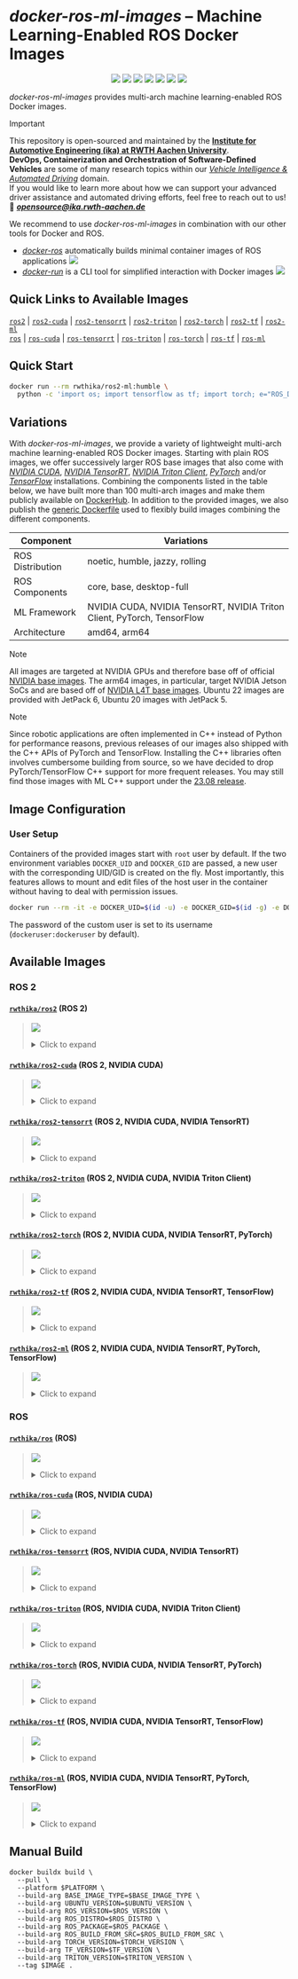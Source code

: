 # *docker-ros-ml-images* – Machine Learning-Enabled ROS Docker Images

<p align="center">
  <img src="https://img.shields.io/github/v/release/ika-rwth-aachen/docker-ros-ml-images"/></a>
  <img src="https://img.shields.io/github/license/ika-rwth-aachen/docker-ros-ml-images"/>
  <img src="https://img.shields.io/badge/ROS-noetic-blueviolet"/>
  <img src="https://img.shields.io/badge/ROS 2-humble|jazzy|rolling-blueviolet"/>
  <img src="https://img.shields.io/badge/NVIDIA Triton-2.48.0-darkgreen"/>
  <img src="https://img.shields.io/badge/PyTorch-2.3.0-red"/>
  <img src="https://img.shields.io/badge/TensorFlow-2.16.1-orange"/>
</p>

*docker-ros-ml-images* provides multi-arch machine learning-enabled ROS Docker images.

> [!IMPORTANT]  
> This repository is open-sourced and maintained by the [**Institute for Automotive Engineering (ika) at RWTH Aachen University**](https://www.ika.rwth-aachen.de/).  
> **DevOps, Containerization and Orchestration of Software-Defined Vehicles** are some of many research topics within our [*Vehicle Intelligence & Automated Driving*](https://www.ika.rwth-aachen.de/en/competences/fields-of-research/vehicle-intelligence-automated-driving.html) domain.  
> If you would like to learn more about how we can support your advanced driver assistance and automated driving efforts, feel free to reach out to us!  
> :email: ***opensource@ika.rwth-aachen.de***

We recommend to use *docker-ros-ml-images* in combination with our other tools for Docker and ROS.
- [*docker-ros*](https://github.com/ika-rwth-aachen/docker-ros) automatically builds minimal container images of ROS applications <a href="https://github.com/ika-rwth-aachen/docker-ros"><img src="https://img.shields.io/github/stars/ika-rwth-aachen/docker-ros?style=social"/></a>
- [*docker-run*](https://github.com/ika-rwth-aachen/docker-run) is a CLI tool for simplified interaction with Docker images <a href="https://github.com/ika-rwth-aachen/docker-run"><img src="https://img.shields.io/github/stars/ika-rwth-aachen/docker-run?style=social"/></a>


## Quick Links to Available Images

[`ros2`](#rwthikaros2-ros-2) | [`ros2-cuda`](#rwthikaros2-cuda-ros-2-nvidia-cuda) | [`ros2-tensorrt`](#rwthikaros2-tensorrt-ros-2-nvidia-cuda-nvidia-tensorrt) | [`ros2-triton`](#rwthikaros2-triton-ros-2-nvidia-cuda-nvidia-triton-client) | [`ros2-torch`](#rwthikaros2-torch-ros-2-nvidia-cuda-nvidia-tensorrt-pytorch) | [`ros2-tf`](#rwthikaros2-tf-ros-2-nvidia-cuda-nvidia-tensorrt-tensorflow) | [`ros2-ml`](#rwthikaros2-ml-ros-2-nvidia-cuda-nvidia-tensorrt-pytorch-tensorflow)  
[`ros`](#rwthikaros-ros) | [`ros-cuda`](#rwthikaros-cuda-ros-nvidia-cuda) | [`ros-tensorrt`](#rwthikaros-tensorrt-ros-nvidia-cuda-nvidia-tensorrt) | [`ros-triton`](#rwthikaros-triton-ros-nvidia-cuda-nvidia-triton-client) | [`ros-torch`](#rwthikaros-torch-ros-nvidia-cuda-nvidia-tensorrt-pytorch) | [`ros-tf`](#rwthikaros-tf-ros-nvidia-cuda-nvidia-tensorrt-tensorflow) | [`ros-ml`](#rwthikaros-ml-ros-nvidia-cuda-nvidia-tensorrt-pytorch-tensorflow)


## Quick Start

```bash
docker run --rm rwthika/ros2-ml:humble \
  python -c 'import os; import tensorflow as tf; import torch; e="ROS_DISTRO"; print(f"Hello from ROS {os.environ[e]}, PyTorch {torch.__version__}, and TensorFlow {tf.__version__}!")'
```


## Variations

With *docker-ros-ml-images*, we provide a variety of lightweight multi-arch machine learning-enabled ROS Docker images. Starting with plain ROS images, we offer successively larger ROS base images that also come with [*NVIDIA CUDA*](https://developer.nvidia.com/cuda-toolkit), [*NVIDIA TensorRT*](https://developer.nvidia.com/tensorrt), [*NVIDIA Triton Client*](https://developer.nvidia.com/triton-inference-server), [*PyTorch*](https://pytorch.org/) and/or [*TensorFlow*](https://www.tensorflow.org/) installations. Combining the components listed in the table below, we have built more than 100 multi-arch images and make them publicly available on [DockerHub](https://hub.docker.com/u/rwthika). In addition to the provided images, we also publish the [generic Dockerfile](./Dockerfile) used to flexibly build images combining the different components.

| Component        | Variations                                                              |
| ---------------- | ----------------------------------------------------------------------- |
| ROS Distribution | noetic, humble, jazzy, rolling                                          |
| ROS Components   | core, base, desktop-full                                                |
| ML Framework     | NVIDIA CUDA, NVIDIA TensorRT, NVIDIA Triton Client, PyTorch, TensorFlow |
| Architecture     | amd64, arm64                                                            |

> [!NOTE]
> All images are targeted at NVIDIA GPUs and therefore base off of official [NVIDIA base images](https://catalog.ngc.nvidia.com/containers). The arm64 images, in particular, target NVIDIA Jetson SoCs and are based off of [NVIDIA L4T base images](https://catalog.ngc.nvidia.com/orgs/nvidia/containers/l4t-base). Ubuntu 22 images are provided with JetPack 6, Ubuntu 20 images with JetPack 5.

> [!NOTE]
> Since robotic applications are often implemented in C++ instead of Python for performance reasons, previous releases of our images also shipped with the C++ APIs of PyTorch and TensorFlow. Installing the C++ libraries often involves cumbersome building from source, so we have decided to drop PyTorch/TensorFlow C++ support for more frequent releases. You may still find those images with ML C++ support under the [23.08 release](https://hub.docker.com/r/rwthika/ros2-ml/tags?page=&page_size=&ordering=&name=-v23.08).


## Image Configuration

### User Setup

Containers of the provided images start with `root` user by default. If the two environment variables `DOCKER_UID` and `DOCKER_GID` are passed, a new user with the corresponding UID/GID is created on the fly. Most importantly, this features allows to mount and edit files of the host user in the container without having to deal with permission issues.

```bash
docker run --rm -it -e DOCKER_UID=$(id -u) -e DOCKER_GID=$(id -g) -e DOCKER_USER=$(id -un) rwthika/ros2:latest
```

The password of the custom user is set to its username (`dockeruser:dockeruser` by default).


## Available Images

### ROS 2

#### [`rwthika/ros2`](https://hub.docker.com/r/rwthika/ros2) (ROS 2)

<blockquote>

<a href="https://hub.docker.com/r/rwthika/ros2"><img src="https://img.shields.io/docker/pulls/rwthika/ros2"/></a>

<details><summary>Click to expand</summary>

| Tag                                 |      Arch      | Ubuntu  | Python  |   ROS   | ROS Package  | CMake  | CUDA  | cuDNN | TensorRT | Triton | PyTorch | TensorFlow |
| :---------------------------------- | :------------: | :-----: | :-----: | :-----: | :----------: | :----: | :---: | :---: | :------: | :----: | :-----: | :--------: |
| `humble-ros-core`                   | amd64<br>arm64 | 22.04.5 | 3.10.12 | humble  |   ros-core   | 3.22.1 |   -   |   -   |    -     |   -    |    -    |     -      |
| `humble`, `humble-ros-base`         | amd64<br>arm64 | 22.04.5 | 3.10.12 | humble  |   ros-base   | 3.22.1 |   -   |   -   |    -     |   -    |    -    |     -      |
| `humble-desktop-full`               | amd64<br>arm64 | 22.04.5 | 3.10.12 | humble  | desktop-full | 3.22.1 |   -   |   -   |    -     |   -    |    -    |     -      |
| `jazzy-ros-core`                    | amd64<br>arm64 | 24.04.1 | 3.12.3  |  jazzy  |   ros-core   | 3.28.3 |   -   |   -   |    -     |   -    |    -    |     -      |
| `latest`, `jazzy`, `jazzy-ros-base` | amd64<br>arm64 | 24.04.1 | 3.12.3  |  jazzy  |   ros-base   | 3.28.3 |   -   |   -   |    -     |   -    |    -    |     -      |
| `jazzy-desktop-full`                | amd64<br>arm64 | 24.04.1 | 3.12.3  |  jazzy  | desktop-full | 3.28.3 |   -   |   -   |    -     |   -    |    -    |     -      |
| `rolling-ros-core`                  | amd64<br>arm64 | 24.04.1 | 3.12.3  | rolling |   ros-core   | 3.28.3 |   -   |   -   |    -     |   -    |    -    |     -      |
| `rolling`, `rolling-ros-base`       | amd64<br>arm64 | 24.04.1 | 3.12.3  | rolling |   ros-base   | 3.28.3 |   -   |   -   |    -     |   -    |    -    |     -      |
| `rolling-desktop-full`              | amd64<br>arm64 | 24.04.1 | 3.12.3  | rolling | desktop-full | 3.28.3 |   -   |   -   |    -     |   -    |    -    |     -      |

</details>
</blockquote>

#### [`rwthika/ros2-cuda`](https://hub.docker.com/r/rwthika/ros2-cuda) (ROS 2, NVIDIA CUDA)

<blockquote>

<a href="https://hub.docker.com/r/rwthika/ros2-cuda"><img src="https://img.shields.io/docker/pulls/rwthika/ros2-cuda"/></a>

<details><summary>Click to expand</summary>

| Tag                                 |      Arch      |      Ubuntu      |      Python       |   ROS   |          ROS Package           |      CMake       |        CUDA         | cuDNN | TensorRT | Triton | PyTorch | TensorFlow |
| :---------------------------------- | :------------: | :--------------: | :---------------: | :-----: | :----------------------------: | :--------------: | :-----------------: | :---: | :------: | :----: | :-----: | :--------: |
| `humble-ros-core`                   | amd64<br>arm64 |     22.04.3      |      3.10.12      | humble  |            ros-core            |      3.22.1      |      12.2.140       |   -   |    -     |   -    |    -    |     -      |
| `humble`, `humble-ros-base`         | amd64<br>arm64 |     22.04.3      |      3.10.12      | humble  |            ros-base            |      3.22.1      |      12.2.140       |   -   |    -     |   -    |    -    |     -      |
| `humble-desktop-full`               | amd64<br>arm64 |     22.04.3      |      3.10.12      | humble  |          desktop-full          |      3.22.1      |      12.2.140       |   -   |    -     |   -    |    -    |     -      |
| `jazzy-ros-core`                    |     amd64      |      24.04       |      3.12.3       |  jazzy  |            ros-core            |      3.28.3      |       12.6.37       |   -   |    -     |   -    |    -    |     -      |
| `latest`, `jazzy`, `jazzy-ros-base` |     amd64      |      24.04       |      3.12.3       |  jazzy  |            ros-base            |      3.28.3      |       12.6.37       |   -   |    -     |   -    |    -    |     -      |
| `jazzy-desktop-full`                | amd64<br>arm64 | 24.04<br>22.04.3 | 3.12.3<br>3.10.12 |  jazzy  | desktop-full<br>built from src | 3.28.3<br>3.22.1 | 12.6.37<br>12.2.140 |   -   |    -     |   -    |    -    |     -      |
| `rolling-ros-core`                  |     amd64      |      24.04       |      3.12.3       | rolling |            ros-core            |      3.28.3      |       12.6.37       |   -   |    -     |   -    |    -    |     -      |
| `rolling`, `rolling-ros-base`       |     amd64      |      24.04       |      3.12.3       | rolling |            ros-base            |      3.28.3      |       12.6.37       |   -   |    -     |   -    |    -    |     -      |
| `rolling-desktop-full`              |     amd64      |      24.04       |      3.12.3       | rolling |          desktop-full          |      3.28.3      |       12.6.37       |   -   |    -     |   -    |    -    |     -      |

</details>
</blockquote>

#### [`rwthika/ros2-tensorrt`](https://hub.docker.com/r/rwthika/ros2-tensorrt) (ROS 2, NVIDIA CUDA, NVIDIA TensorRT)

<blockquote>

<a href="https://hub.docker.com/r/rwthika/ros2-tensorrt"><img src="https://img.shields.io/docker/pulls/rwthika/ros2-tensorrt"/></a>

<details><summary>Click to expand</summary>

| Tag                         |      Arch      | Ubuntu  | Python  |  ROS   |  ROS Package   |      CMake       |         CUDA         |        cuDNN         |      TensorRT      | Triton | PyTorch | TensorFlow |
| :-------------------------- | :------------: | :-----: | :-----: | :----: | :------------: | :--------------: | :------------------: | :------------------: | :----------------: | :----: | :-----: | :--------: |
| `humble-ros-core`           | amd64<br>arm64 | 22.04.3 | 3.10.12 | humble |    ros-core    | 3.24.0<br>3.22.1 | 12.2.128<br>12.2.140 | 8.9.5.27<br>8.9.4.25 | 8.6.1.6<br>8.6.2.3 |   -    |    -    |     -      |
| `humble`, `humble-ros-base` | amd64<br>arm64 | 22.04.3 | 3.10.12 | humble |    ros-base    | 3.24.0<br>3.22.1 | 12.2.128<br>12.2.140 | 8.9.5.27<br>8.9.4.25 | 8.6.1.6<br>8.6.2.3 |   -    |    -    |     -      |
| `humble-desktop-full`       | amd64<br>arm64 | 22.04.3 | 3.10.12 | humble |  desktop-full  | 3.24.0<br>3.22.1 | 12.2.128<br>12.2.140 | 8.9.5.27<br>8.9.4.25 | 8.6.1.6<br>8.6.2.3 |   -    |    -    |     -      |
| `jazzy-desktop-full`        | amd64<br>arm64 | 22.04.3 | 3.10.12 | jazzy  | built from src | 3.24.0<br>3.22.1 | 12.2.128<br>12.2.140 | 8.9.5.27<br>8.9.4.25 | 8.6.1.6<br>8.6.2.3 |   -    |    -    |     -      |

</details>
</blockquote>

#### [`rwthika/ros2-triton`](https://hub.docker.com/r/rwthika/ros2-triton) (ROS 2, NVIDIA CUDA, NVIDIA Triton Client)

<blockquote>

<a href="https://hub.docker.com/r/rwthika/ros2-triton"><img src="https://img.shields.io/docker/pulls/rwthika/ros2-triton"/></a>

<details><summary>Click to expand</summary>

| Tag                                              |      Arch      |      Ubuntu      |      Python       |   ROS   |          ROS Package           |      CMake       |        CUDA         | cuDNN | TensorRT | Triton | PyTorch | TensorFlow |
| :----------------------------------------------- | :------------: | :--------------: | :---------------: | :-----: | :----------------------------: | :--------------: | :-----------------: | :---: | :------: | :----: | :-----: | :--------: |
| `humble-ros-core-triton2.48.0`                   | amd64<br>arm64 |     22.04.3      |      3.10.12      | humble  |            ros-core            |      3.22.1      |      12.2.140       |   -   |    -     | 2.48.0 |    -    |     -      |
| `humble`, `humble-ros-base-triton2.48.0`         | amd64<br>arm64 |     22.04.3      |      3.10.12      | humble  |            ros-base            |      3.22.1      |      12.2.140       |   -   |    -     | 2.48.0 |    -    |     -      |
| `humble-desktop-full-triton2.48.0`               | amd64<br>arm64 |     22.04.3      |      3.10.12      | humble  |          desktop-full          |      3.22.1      |      12.2.140       |   -   |    -     | 2.48.0 |    -    |     -      |
| `jazzy-ros-core-triton2.48.0`                    |     amd64      |      24.04       |      3.12.3       |  jazzy  |            ros-core            |      3.28.3      |       12.6.37       |   -   |    -     | 2.48.0 |    -    |     -      |
| `latest`, `jazzy`, `jazzy-ros-base-triton2.48.0` |     amd64      |      24.04       |      3.12.3       |  jazzy  |            ros-base            |      3.28.3      |       12.6.37       |   -   |    -     | 2.48.0 |    -    |     -      |
| `jazzy-desktop-full-triton2.48.0`                | amd64<br>arm64 | 24.04<br>22.04.3 | 3.12.3<br>3.10.12 |  jazzy  | desktop-full<br>built from src | 3.28.3<br>3.22.1 | 12.6.37<br>12.2.140 |   -   |    -     | 2.48.0 |    -    |     -      |
| `rolling-ros-core-triton2.48.0`                  |     amd64      |      24.04       |      3.12.3       | rolling |            ros-core            |      3.28.3      |       12.6.37       |   -   |    -     | 2.48.0 |    -    |     -      |
| `rolling`, `rolling-ros-base-triton2.48.0`       |     amd64      |      24.04       |      3.12.3       | rolling |            ros-base            |      3.28.3      |       12.6.37       |   -   |    -     | 2.48.0 |    -    |     -      |
| `rolling-desktop-full-triton2.48.0`              |     amd64      |      24.04       |      3.12.3       | rolling |          desktop-full          |      3.28.3      |       12.6.37       |   -   |    -     | 2.48.0 |    -    |     -      |

</details>
</blockquote>

#### [`rwthika/ros2-torch`](https://hub.docker.com/r/rwthika/ros2-torch) (ROS 2, NVIDIA CUDA, NVIDIA TensorRT, PyTorch)

<blockquote>

<a href="https://hub.docker.com/r/rwthika/ros2-torch"><img src="https://img.shields.io/docker/pulls/rwthika/ros2-torch"/></a>

<details><summary>Click to expand</summary>

| Tag                                    |      Arch      | Ubuntu  | Python  |  ROS   |  ROS Package   |      CMake       |         CUDA         |        cuDNN         |      TensorRT      | Triton | PyTorch | TensorFlow |
| :------------------------------------- | :------------: | :-----: | :-----: | :----: | :------------: | :--------------: | :------------------: | :------------------: | :----------------: | :----: | :-----: | :--------: |
| `humble-ros-core-torch2.3.0`           | amd64<br>arm64 | 22.04.3 | 3.10.12 | humble |    ros-core    | 3.24.0<br>3.22.1 | 12.2.128<br>12.2.140 | 8.9.5.27<br>8.9.4.25 | 8.6.1.6<br>8.6.2.3 |   -    |  2.3.0  |     -      |
| `humble`, `humble-ros-base-torch2.3.0` | amd64<br>arm64 | 22.04.3 | 3.10.12 | humble |    ros-base    | 3.24.0<br>3.22.1 | 12.2.128<br>12.2.140 | 8.9.5.27<br>8.9.4.25 | 8.6.1.6<br>8.6.2.3 |   -    |  2.3.0  |     -      |
| `humble-desktop-full-torch2.3.0`       | amd64<br>arm64 | 22.04.3 | 3.10.12 | humble |  desktop-full  | 3.24.0<br>3.22.1 | 12.2.128<br>12.2.140 | 8.9.5.27<br>8.9.4.25 | 8.6.1.6<br>8.6.2.3 |   -    |  2.3.0  |     -      |
| `jazzy-desktop-full-torch2.3.0`        | amd64<br>arm64 | 22.04.3 | 3.10.12 | jazzy  | built from src | 3.24.0<br>3.22.1 | 12.2.128<br>12.2.140 | 8.9.5.27<br>8.9.4.25 | 8.6.1.6<br>8.6.2.3 |   -    |  2.3.0  |     -      |

</details>
</blockquote>

#### [`rwthika/ros2-tf`](https://hub.docker.com/r/rwthika/ros2-tf) (ROS 2, NVIDIA CUDA, NVIDIA TensorRT, TensorFlow)

<blockquote>

<a href="https://hub.docker.com/r/rwthika/ros2-tf"><img src="https://img.shields.io/docker/pulls/rwthika/ros2-tf"/></a>

<details><summary>Click to expand</summary>

| Tag                                  |      Arch      | Ubuntu  | Python  |  ROS   |  ROS Package   |      CMake       |         CUDA         |        cuDNN         |      TensorRT      | Triton | PyTorch | TensorFlow |
| :----------------------------------- | :------------: | :-----: | :-----: | :----: | :------------: | :--------------: | :------------------: | :------------------: | :----------------: | :----: | :-----: | :--------: |
| `humble-ros-core-tf2.16.1`           | amd64<br>arm64 | 22.04.3 | 3.10.12 | humble |    ros-core    | 3.24.0<br>3.22.1 | 12.2.128<br>12.2.140 | 8.9.5.27<br>8.9.4.25 | 8.6.1.6<br>8.6.2.3 |   -    |    -    |   2.16.1   |
| `humble`, `humble-ros-base-tf2.16.1` | amd64<br>arm64 | 22.04.3 | 3.10.12 | humble |    ros-base    | 3.24.0<br>3.22.1 | 12.2.128<br>12.2.140 | 8.9.5.27<br>8.9.4.25 | 8.6.1.6<br>8.6.2.3 |   -    |    -    |   2.16.1   |
| `humble-desktop-full-tf2.16.1`       | amd64<br>arm64 | 22.04.3 | 3.10.12 | humble |  desktop-full  | 3.24.0<br>3.22.1 | 12.2.128<br>12.2.140 | 8.9.5.27<br>8.9.4.25 | 8.6.1.6<br>8.6.2.3 |   -    |    -    |   2.16.1   |
| `jazzy-desktop-full-tf2.16.1`        | amd64<br>arm64 | 22.04.3 | 3.10.12 | jazzy  | built from src | 3.24.0<br>3.22.1 | 12.2.128<br>12.2.140 | 8.9.5.27<br>8.9.4.25 | 8.6.1.6<br>8.6.2.3 |   -    |    -    |   2.16.1   |

</details>
</blockquote>

#### [`rwthika/ros2-ml`](https://hub.docker.com/r/rwthika/ros2-ml) (ROS 2, NVIDIA CUDA, NVIDIA TensorRT, PyTorch, TensorFlow)

<blockquote>

<a href="https://hub.docker.com/r/rwthika/ros2-ml"><img src="https://img.shields.io/docker/pulls/rwthika/ros2-ml"/></a>

<details><summary>Click to expand</summary>

| Tag                                             |      Arch      | Ubuntu  | Python  |  ROS   |  ROS Package   |      CMake       |         CUDA         |        cuDNN         |      TensorRT      | Triton | PyTorch | TensorFlow |
| :---------------------------------------------- | :------------: | :-----: | :-----: | :----: | :------------: | :--------------: | :------------------: | :------------------: | :----------------: | :----: | :-----: | :--------: |
| `humble-ros-core-tf2.16.1-torch2.3.0`           | amd64<br>arm64 | 22.04.3 | 3.10.12 | humble |    ros-core    | 3.24.0<br>3.22.1 | 12.2.128<br>12.2.140 | 8.9.5.27<br>8.9.4.25 | 8.6.1.6<br>8.6.2.3 |   -    |  2.3.0  |   2.16.1   |
| `humble`, `humble-ros-base-tf2.16.1-torch2.3.0` | amd64<br>arm64 | 22.04.3 | 3.10.12 | humble |    ros-base    | 3.24.0<br>3.22.1 | 12.2.128<br>12.2.140 | 8.9.5.27<br>8.9.4.25 | 8.6.1.6<br>8.6.2.3 |   -    |  2.3.0  |   2.16.1   |
| `humble-desktop-full-tf2.16.1-torch2.3.0`       | amd64<br>arm64 | 22.04.3 | 3.10.12 | humble |  desktop-full  | 3.24.0<br>3.22.1 | 12.2.128<br>12.2.140 | 8.9.5.27<br>8.9.4.25 | 8.6.1.6<br>8.6.2.3 |   -    |  2.3.0  |   2.16.1   |
| `jazzy-desktop-full-tf2.16.1-torch2.3.0`        | amd64<br>arm64 | 22.04.3 | 3.10.12 | jazzy  | built from src | 3.24.0<br>3.22.1 | 12.2.128<br>12.2.140 | 8.9.5.27<br>8.9.4.25 | 8.6.1.6<br>8.6.2.3 |   -    |  2.3.0  |   2.16.1   |

</details>
</blockquote>

### ROS

#### [`rwthika/ros`](https://hub.docker.com/r/rwthika/ros) (ROS)

<blockquote>

<a href="https://hub.docker.com/r/rwthika/ros"><img src="https://img.shields.io/docker/pulls/rwthika/ros"/></a>

<details><summary>Click to expand</summary>

| Tag                                   |      Arch      | Ubuntu  | Python |  ROS   | ROS Package  | CMake  | CUDA  | cuDNN | TensorRT | Triton | PyTorch | TensorFlow |
| :------------------------------------ | :------------: | :-----: | :----: | :----: | :----------: | :----: | :---: | :---: | :------: | :----: | :-----: | :--------: |
| `noetic-ros-core`                     | amd64<br>arm64 | 20.04.6 | 3.8.10 | noetic |   ros-core   | 3.16.3 |   -   |   -   |    -     |   -    |    -    |     -      |
| `latest`, `noetic`, `noetic-ros-base` | amd64<br>arm64 | 20.04.6 | 3.8.10 | noetic |   ros-base   | 3.16.3 |   -   |   -   |    -     |   -    |    -    |     -      |
| `noetic-desktop-full`                 | amd64<br>arm64 | 20.04.6 | 3.8.10 | noetic | desktop-full | 3.16.3 |   -   |   -   |    -     |   -    |    -    |     -      |

</details>
</blockquote>

#### [`rwthika/ros-cuda`](https://hub.docker.com/r/rwthika/ros-cuda) (ROS, NVIDIA CUDA)

<blockquote>

<a href="https://hub.docker.com/r/rwthika/ros-cuda"><img src="https://img.shields.io/docker/pulls/rwthika/ros-cuda"/></a>

<details><summary>Click to expand</summary>

| Tag                                   |      Arch      | Ubuntu  | Python |  ROS   | ROS Package  | CMake  |         CUDA         | cuDNN | TensorRT | Triton | PyTorch | TensorFlow |
| :------------------------------------ | :------------: | :-----: | :----: | :----: | :----------: | :----: | :------------------: | :---: | :------: | :----: | :-----: | :--------: |
| `noetic-ros-core`                     | amd64<br>arm64 | 20.04.6 | 3.8.10 | noetic |   ros-core   | 3.16.3 | 11.4.148<br>11.4.298 |   -   |    -     |   -    |    -    |     -      |
| `latest`, `noetic`, `noetic-ros-base` | amd64<br>arm64 | 20.04.6 | 3.8.10 | noetic |   ros-base   | 3.16.3 | 11.4.148<br>11.4.298 |   -   |    -     |   -    |    -    |     -      |
| `noetic-desktop-full`                 | amd64<br>arm64 | 20.04.6 | 3.8.10 | noetic | desktop-full | 3.16.3 | 11.4.148<br>11.4.298 |   -   |    -     |   -    |    -    |     -      |

</details>
</blockquote>

#### [`rwthika/ros-tensorrt`](https://hub.docker.com/r/rwthika/ros-tensorrt) (ROS, NVIDIA CUDA, NVIDIA TensorRT)

<blockquote>

<a href="https://hub.docker.com/r/rwthika/ros-tensorrt"><img src="https://img.shields.io/docker/pulls/rwthika/ros-tensorrt"/></a>

<details><summary>Click to expand</summary>

| Tag                                   |      Arch      |       Ubuntu       | Python |  ROS   | ROS Package  |      CMake       |         CUDA         |         cuDNN         |    TensorRT    | Triton | PyTorch | TensorFlow |
| :------------------------------------ | :------------: | :----------------: | :----: | :----: | :----------: | :--------------: | :------------------: | :-------------------: | :------------: | :----: | :-----: | :--------: |
| `noetic-ros-core`                     | amd64<br>arm64 | 20.04.2<br>20.04.6 | 3.8.10 | noetic |   ros-core   | 3.14.4<br>3.16.3 | 11.4.108<br>11.4.298 | 8.2.2.26<br>8.6.0.166 | 8.0.1<br>8.5.2 |   -    |    -    |     -      |
| `latest`, `noetic`, `noetic-ros-base` | amd64<br>arm64 | 20.04.2<br>20.04.6 | 3.8.10 | noetic |   ros-base   | 3.14.4<br>3.16.3 | 11.4.108<br>11.4.298 | 8.2.2.26<br>8.6.0.166 | 8.0.1<br>8.5.2 |   -    |    -    |     -      |
| `noetic-desktop-full`                 | amd64<br>arm64 | 20.04.2<br>20.04.6 | 3.8.10 | noetic | desktop-full | 3.14.4<br>3.16.3 | 11.4.108<br>11.4.298 | 8.2.2.26<br>8.6.0.166 | 8.0.1<br>8.5.2 |   -    |    -    |     -      |

</details>
</blockquote>

#### [`rwthika/ros-triton`](https://hub.docker.com/r/rwthika/ros-triton) (ROS, NVIDIA CUDA, NVIDIA Triton Client)

<blockquote>

<a href="https://hub.docker.com/r/rwthika/ros-triton"><img src="https://img.shields.io/docker/pulls/rwthika/ros-triton"/></a>

<details><summary>Click to expand</summary>

| Tag                                                |      Arch      | Ubuntu  | Python |  ROS   | ROS Package  | CMake  |         CUDA         | cuDNN | TensorRT | Triton | PyTorch | TensorFlow |
| :------------------------------------------------- | :------------: | :-----: | :----: | :----: | :----------: | :----: | :------------------: | :---: | :------: | :----: | :-----: | :--------: |
| `noetic-ros-core-triton2.48.0`                     | amd64<br>arm64 | 20.04.6 | 3.8.10 | noetic |   ros-core   | 3.16.3 | 11.4.148<br>11.4.298 |   -   |    -     | 2.48.0 |    -    |     -      |
| `latest`, `noetic`, `noetic-ros-base-triton2.48.0` | amd64<br>arm64 | 20.04.6 | 3.8.10 | noetic |   ros-base   | 3.16.3 | 11.4.148<br>11.4.298 |   -   |    -     | 2.48.0 |    -    |     -      |
| `noetic-desktop-full-triton2.48.0`                 | amd64<br>arm64 | 20.04.6 | 3.8.10 | noetic | desktop-full | 3.16.3 | 11.4.148<br>11.4.298 |   -   |    -     | 2.48.0 |    -    |     -      |

</details>
</blockquote>

#### [`rwthika/ros-torch`](https://hub.docker.com/r/rwthika/ros-torch) (ROS, NVIDIA CUDA, NVIDIA TensorRT, PyTorch)

<blockquote>

<a href="https://hub.docker.com/r/rwthika/ros-torch"><img src="https://img.shields.io/docker/pulls/rwthika/ros-torch"/></a>

<details><summary>Click to expand</summary>

| Tag                                              |      Arch      |       Ubuntu       | Python |  ROS   | ROS Package  |      CMake       |         CUDA         |         cuDNN         |    TensorRT    | Triton | PyTorch | TensorFlow |
| :----------------------------------------------- | :------------: | :----------------: | :----: | :----: | :----------: | :--------------: | :------------------: | :-------------------: | :------------: | :----: | :-----: | :--------: |
| `noetic-ros-core-torch2.1.0`                     | amd64<br>arm64 | 20.04.2<br>20.04.6 | 3.8.10 | noetic |   ros-core   | 3.14.4<br>3.16.3 | 11.4.108<br>11.4.298 | 8.2.2.26<br>8.6.0.166 | 8.0.1<br>8.5.2 |   -    |  2.1.0  |     -      |
| `latest`, `noetic`, `noetic-ros-base-torch2.1.0` | amd64<br>arm64 | 20.04.2<br>20.04.6 | 3.8.10 | noetic |   ros-base   | 3.14.4<br>3.16.3 | 11.4.108<br>11.4.298 | 8.2.2.26<br>8.6.0.166 | 8.0.1<br>8.5.2 |   -    |  2.1.0  |     -      |
| `noetic-desktop-full-torch2.1.0`                 | amd64<br>arm64 | 20.04.2<br>20.04.6 | 3.8.10 | noetic | desktop-full | 3.14.4<br>3.16.3 | 11.4.108<br>11.4.298 | 8.2.2.26<br>8.6.0.166 | 8.0.1<br>8.5.2 |   -    |  2.1.0  |     -      |

</details>
</blockquote>

#### [`rwthika/ros-tf`](https://hub.docker.com/r/rwthika/ros-tf) (ROS, NVIDIA CUDA, NVIDIA TensorRT, TensorFlow)

<blockquote>

<a href="https://hub.docker.com/r/rwthika/ros-tf"><img src="https://img.shields.io/docker/pulls/rwthika/ros-tf"/></a>

<details><summary>Click to expand</summary>

| Tag                                            |      Arch      |       Ubuntu       | Python |  ROS   | ROS Package  |      CMake       |         CUDA         |         cuDNN         |    TensorRT    | Triton | PyTorch | TensorFlow |
| :--------------------------------------------- | :------------: | :----------------: | :----: | :----: | :----------: | :--------------: | :------------------: | :-------------------: | :------------: | :----: | :-----: | :--------: |
| `noetic-ros-core-tf2.12.0`                     | amd64<br>arm64 | 20.04.2<br>20.04.6 | 3.8.10 | noetic |   ros-core   | 3.14.4<br>3.16.3 | 11.4.108<br>11.4.298 | 8.2.2.26<br>8.6.0.166 | 8.0.1<br>8.5.2 |   -    |    -    |   2.12.0   |
| `latest`, `noetic`, `noetic-ros-base-tf2.12.0` | amd64<br>arm64 | 20.04.2<br>20.04.6 | 3.8.10 | noetic |   ros-base   | 3.14.4<br>3.16.3 | 11.4.108<br>11.4.298 | 8.2.2.26<br>8.6.0.166 | 8.0.1<br>8.5.2 |   -    |    -    |   2.12.0   |
| `noetic-desktop-full-tf2.12.0`                 | amd64<br>arm64 | 20.04.2<br>20.04.6 | 3.8.10 | noetic | desktop-full | 3.14.4<br>3.16.3 | 11.4.108<br>11.4.298 | 8.2.2.26<br>8.6.0.166 | 8.0.1<br>8.5.2 |   -    |    -    |   2.12.0   |

</details>
</blockquote>

#### [`rwthika/ros-ml`](https://hub.docker.com/r/rwthika/ros-ml) (ROS, NVIDIA CUDA, NVIDIA TensorRT, PyTorch, TensorFlow)

<blockquote>

<a href="https://hub.docker.com/r/rwthika/ros-ml"><img src="https://img.shields.io/docker/pulls/rwthika/ros-ml"/></a>

<details><summary>Click to expand</summary>

| Tag                                                       |      Arch      |       Ubuntu       | Python |  ROS   | ROS Package  |      CMake       |         CUDA         |         cuDNN         |    TensorRT    | Triton | PyTorch | TensorFlow |
| :-------------------------------------------------------- | :------------: | :----------------: | :----: | :----: | :----------: | :--------------: | :------------------: | :-------------------: | :------------: | :----: | :-----: | :--------: |
| `noetic-ros-core-tf2.12.0-torch2.1.0`                     | amd64<br>arm64 | 20.04.2<br>20.04.6 | 3.8.10 | noetic |   ros-core   | 3.14.4<br>3.16.3 | 11.4.108<br>11.4.298 | 8.2.2.26<br>8.6.0.166 | 8.0.1<br>8.5.2 |   -    |  2.1.0  |   2.12.0   |
| `latest`, `noetic`, `noetic-ros-base-tf2.12.0-torch2.1.0` | amd64<br>arm64 | 20.04.2<br>20.04.6 | 3.8.10 | noetic |   ros-base   | 3.14.4<br>3.16.3 | 11.4.108<br>11.4.298 | 8.2.2.26<br>8.6.0.166 | 8.0.1<br>8.5.2 |   -    |  2.1.0  |   2.12.0   |
| `noetic-desktop-full-tf2.12.0-torch2.1.0`                 | amd64<br>arm64 | 20.04.2<br>20.04.6 | 3.8.10 | noetic | desktop-full | 3.14.4<br>3.16.3 | 11.4.108<br>11.4.298 | 8.2.2.26<br>8.6.0.166 | 8.0.1<br>8.5.2 |   -    |  2.1.0  |   2.12.0   |

</details>
</blockquote>


## Manual Build

```
docker buildx build \
  --pull \
  --platform $PLATFORM \
  --build-arg BASE_IMAGE_TYPE=$BASE_IMAGE_TYPE \
  --build-arg UBUNTU_VERSION=$UBUNTU_VERSION \
  --build-arg ROS_VERSION=$ROS_VERSION \
  --build-arg ROS_DISTRO=$ROS_DISTRO \
  --build-arg ROS_PACKAGE=$ROS_PACKAGE \
  --build-arg ROS_BUILD_FROM_SRC=$ROS_BUILD_FROM_SRC \
  --build-arg TORCH_VERSION=$TORCH_VERSION \
  --build-arg TF_VERSION=$TF_VERSION \
  --build-arg TRITON_VERSION=$TRITON_VERSION \
  --tag $IMAGE .
```
